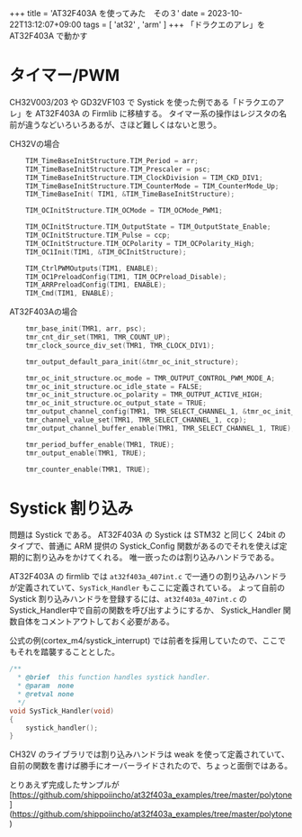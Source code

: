 +++
title = 'AT32F403A を使ってみた　その３'
date = 2023-10-22T13:12:07+09:00
tags =  [ 'at32' , 'arm' ]
+++
「ドラクエのアレ」を AT32F403A で動かす

# タイマー/PWM 

CH32V003/203 や GD32VF103 で Systick を使った例である「ドラクエのアレ」を AT32F403A の Firmlib に移植する。
タイマー系の操作はレジスタの名前が違うなどいろいろあるが、さほど難しくはないと思う。<br>

CH32Vの場合
```C
    TIM_TimeBaseInitStructure.TIM_Period = arr;
    TIM_TimeBaseInitStructure.TIM_Prescaler = psc;
    TIM_TimeBaseInitStructure.TIM_ClockDivision = TIM_CKD_DIV1;
    TIM_TimeBaseInitStructure.TIM_CounterMode = TIM_CounterMode_Up;
    TIM_TimeBaseInit( TIM1, &TIM_TimeBaseInitStructure);

    TIM_OCInitStructure.TIM_OCMode = TIM_OCMode_PWM1;

    TIM_OCInitStructure.TIM_OutputState = TIM_OutputState_Enable;
    TIM_OCInitStructure.TIM_Pulse = ccp;
    TIM_OCInitStructure.TIM_OCPolarity = TIM_OCPolarity_High;
    TIM_OC1Init(TIM1, &TIM_OCInitStructure);

    TIM_CtrlPWMOutputs(TIM1, ENABLE);
    TIM_OC1PreloadConfig(TIM1, TIM_OCPreload_Disable);
    TIM_ARRPreloadConfig(TIM1, ENABLE);
    TIM_Cmd(TIM1, ENABLE);
```

AT32F403Aの場合
```C
    tmr_base_init(TMR1, arr, psc);
    tmr_cnt_dir_set(TMR1, TMR_COUNT_UP);
    tmr_clock_source_div_set(TMR1, TMR_CLOCK_DIV1);

    tmr_output_default_para_init(&tmr_oc_init_structure);

    tmr_oc_init_structure.oc_mode = TMR_OUTPUT_CONTROL_PWM_MODE_A;
    tmr_oc_init_structure.oc_idle_state = FALSE;
    tmr_oc_init_structure.oc_polarity = TMR_OUTPUT_ACTIVE_HIGH;
    tmr_oc_init_structure.oc_output_state = TRUE;
    tmr_output_channel_config(TMR1, TMR_SELECT_CHANNEL_1, &tmr_oc_init_structure);
    tmr_channel_value_set(TMR1, TMR_SELECT_CHANNEL_1, ccp);
    tmr_output_channel_buffer_enable(TMR1, TMR_SELECT_CHANNEL_1, TRUE);

    tmr_period_buffer_enable(TMR1, TRUE);
    tmr_output_enable(TMR1, TRUE);

    tmr_counter_enable(TMR1, TRUE);
```

# Systick 割り込み

問題は Systick である。
AT32F403A の Systick は STM32 と同じく 24bit のタイプで、普通に ARM 提供の Systick_Config 関数があるのでそれを使えば定期的に割り込みをかけてくれる。
唯一嵌ったのは割り込みハンドラである。<br>

AT32F403A の firmlib では `at32f403a_407int.c` で一通りの割り込みハンドラが定義されていて、`SysTick_Handler` もここに定義されている。
よって自前の Systick 割り込みハンドラを登録するには、`at32f403a_407int.c` の Systick_Handler中で自前の関数を呼び出すようにするか、
Systick_Handler 関数自体をコメントアウトしておく必要がある。<br>

公式の例(cortex_m4/systick_interrupt) では前者を採用していたので、ここでもそれを踏襲することとした。

```C
/**
  * @brief  this function handles systick handler.
  * @param  none
  * @retval none
  */
void SysTick_Handler(void)
{
    systick_handler();
}
```

CH32V のライブラリでは割り込みハンドラは weak を使って定義されていて、自前の関数を書けば勝手にオーバーライドされたので、ちょっと面倒ではある。<br>
 
とりあえず完成したサンプルが[https://github.com/shippoiincho/at32f403a_examples/tree/master/polytone]
(https://github.com/shippoiincho/at32f403a_examples/tree/master/polytone)
